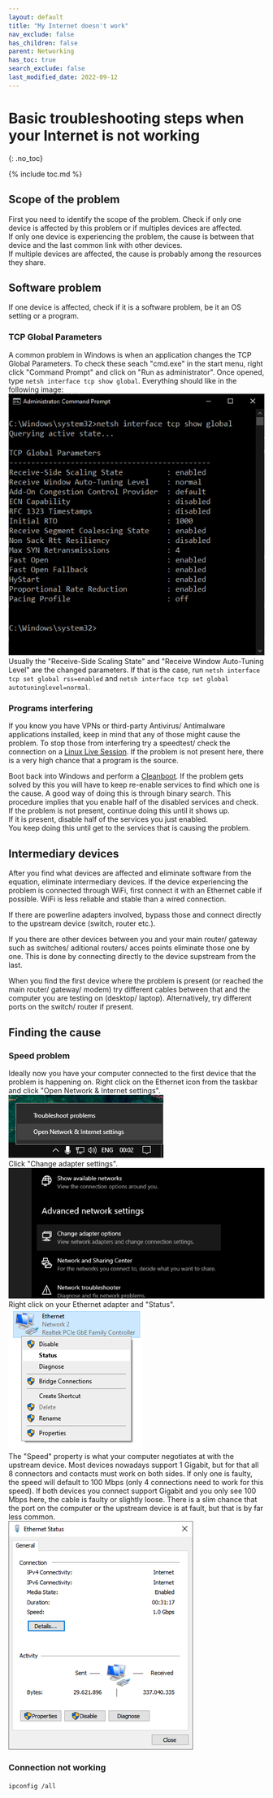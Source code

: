 ```yaml
---
layout: default
title: "My Internet doesn't work"
nav_exclude: false
has_children: false
parent: Networking
has_toc: true
search_exclude: false
last_modified_date: 2022-09-12
---
```

# Basic troubleshooting steps when your Internet is not working
{: .no_toc}

{% include toc.md %}

## Scope of the problem
First you need to identify the scope of the problem. Check if only one device is affected by this problem or if multiples devices are affected.  
If only one device is experiencing the problem, the cause is between that device and the last common link with other devices.  
If multiple devices are affected, the cause is probably among the resources they share.

## Software problem
If one device is affected, check if it is a software problem, be it an OS setting or a program.

### TCP Global Parameters
A common problem in Windows is when an application changes the TCP Global Parameters. To check these seach "cmd.exe" in the start menu, right click "Command Prompt" and click on "Run as administrator". Once opened, type `netsh interface tcp show global`. Everything should like in the following image:  
![tcp-global.png](/assets/internet-not-working/tcp-global.png)  
Usually the "Receive-Side Scaling State" and "Receive Window Auto-Tuning Level" are the changed parameters. If that is the case, run `netsh interface tcp set global rss=enabled` and `netsh interface tcp set global autotuninglevel=normal`.

### Programs interfering
If you know you have VPNs or third-party Antivirus/ Antimalware applications installed, keep in mind that any of those might cause the problem. To stop those from interfering try a speedtest/ check the connection on a [Linux Live Session](/docs/live-sessions/linux-live-session.html). If the problem is not present here, there is a very high chance that a program is the source.

Boot back into Windows and perform a [Cleanboot](/docs/factoids/cleanboot.md). If the problem gets solved by this you will have to keep re-enable services to find which one is the cause. A good way of doing this is through binary search. This procedure implies that you enable half of the disabled services and check.  
If the problem is not present, continue doing this until it shows up.  
If it is present, disable half of the services you just enabled.  
You keep doing this until get to the services that is causing the problem.

## Intermediary devices
After you find what devices are affected and eliminate software from the equation, eliminate intermediary devices. If the device experiencing the problem is connected through WiFi, first connect it with an Ethernet cable if possible. WiFi is less reliable and stable than a wired connection.

If there are powerline adapters involved, bypass those and connect directly to the upstream device (switch, router etc.).

If you there are other devices between you and your main router/ gateway such as switches/ aditional routers/ acces points eliminate those one by one. This is done by connecting directly to the device supstream from the last.

When you find the first device where the problem is present (or reached the main router/ gateway/ modem) try different cables between that and the computer you are testing on (desktop/ laptop). Alternatively, try different ports on the switch/ router if present.

## Finding the cause
### Speed problem
Ideally now you have your computer connected to the first device that the problem is happening on. Right click on the Ethernet icon from the taskbar and click "Open Network & Internet settings".  
![open-network-internet-settings.png](/assets/internet-not-working/open-network-internet-settings.png)  
Click "Change adapter settings".  
![change-adapter-settings.png](/assets/internet-not-working/change-adapter-settings.png)  
Right click on your Ethernet adapter and "Status".  
![change-adapter-settings.png](/assets/internet-not-working/network-status.png)  
The "Speed" property is what your computer negotiates at with the upstream device. Most devices nowadays support 1 Gigabit, but for that all 8 connectors and contacts must work on both sides. If only one is faulty, the speed will default to 100 Mbps (only 4 connections need to work for this speed). If both devices you connect support Gigabit and you only see 100 Mbps here, the cable is faulty or slightly loose. There is a slim chance that the port on the computer or the upstream device is at fault, but that is by far less common.  
![negotiated-speed.png](/assets/internet-not-working/negotiated-speed.png)
### Connection not working
`ipconfig /all`